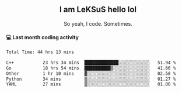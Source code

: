 <h2 align="center">I am LeKSuS hello lol</h2>
<p align="center">So yeah, I code. Sometimes.</p>

#### :computer: Last month coding activity
<!--START_SECTION:waka-->

```txt
Total Time: 44 hrs 13 mins

C++           23 hrs 34 mins  █████████████░░░░░░░░░░░░   51.94 %
Go            18 hrs 54 mins  ██████████▒░░░░░░░░░░░░░░   41.66 %
Other         1 hr 10 mins    ▓░░░░░░░░░░░░░░░░░░░░░░░░   02.58 %
Python        34 mins         ▒░░░░░░░░░░░░░░░░░░░░░░░░   01.27 %
YAML          27 mins         ▒░░░░░░░░░░░░░░░░░░░░░░░░   01.00 %
```

<!--END_SECTION:waka-->
